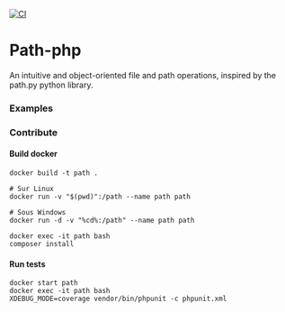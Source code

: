 [![CI](https://github.com/olinox14/path-php/actions/workflows/php.yml/badge.svg)](https://github.com/olinox14/path-php/actions/workflows/php.yml)

# Path-php

An intuitive and object-oriented file and path operations, inspired by the path.py python library.

### Examples



### Contribute 

#### Build docker

    docker build -t path .

    # Sur Linux
    docker run -v "$(pwd)":/path --name path path

    # Sous Windows
    docker run -d -v "%cd%:/path" --name path path

    docker exec -it path bash
    composer install

#### Run tests

    docker start path
    docker exec -it path bash
    XDEBUG_MODE=coverage vendor/bin/phpunit -c phpunit.xml